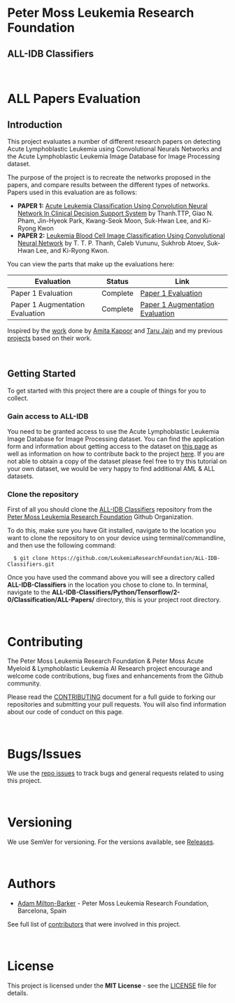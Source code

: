 # Peter Moss Leukemia Research Foundation

## ALL-IDB Classifiers

&nbsp;

# ALL Papers Evaluation

## Introduction

This project evaluates a number of different research papers on detecting Acute Lymphoblastic Leukemia using Convolutional Neurals Networks and the Acute Lymphoblastic Leukemia Image Database for Image Processing dataset.

The purpose of the project is to recreate the networks proposed in the papers, and compare results between the different types of networks. Papers used in this evaluation are as follows:

-  **PAPER 1:** [Acute Leukemia Classification Using Convolution Neural Network In Clinical Decision Support System](https://airccj.org/CSCP/vol7/csit77505.pdf "Acute Leukemia Classification Using Convolution Neural Network In Clinical Decision Support System") by Thanh.TTP, Giao N. Pham, Jin-Hyeok Park, Kwang-Seok Moon, Suk-Hwan Lee, and Ki-Ryong Kwon
- **PAPER 2:** [Leukemia Blood Cell Image Classification Using Convolutional Neural Network](http://www.ijcte.org/vol10/1198-H0012.pdf "Leukemia Blood Cell Image Classification Using Convolutional Neural Network") by T. T. P. Thanh, Caleb Vununu, Sukhrob Atoev, Suk-Hwan Lee, and Ki-Ryong Kwon.

You can view the parts that make up the evaluations here:

| Evaluation     | Status | Link |
| -------------------- | ----- | ---------- |
| Paper 1 Evaluation | Complete   | [Paper 1 Evaluation](https://github.com/LeukemiaResearchFoundation/ALL-IDB-Classifiers/blob/master/Python/Tensorflow/2-0/Classification/ALL-Papers/Evaluations/Paper-1.md "Paper 1 Evaluation")     |
| Paper 1 Augmentation Evaluation | Complete   | [Paper 1 Augmentation Evaluation](https://github.com/LeukemiaResearchFoundation/ALL-IDB-Classifiers/blob/master/Python/Tensorflow/2-0/Classification/ALL-Papers/Evaluations/Paper-1-Augmentation.md "Paper 1 Augmentation Evaluation")     | 

Inspired by the [work](https://github.com/AmlResearchProject/AML-ALL-Classifiers/blob/master/Python/_Keras/QuantisedCode/QuantisedCode.ipynb "work") done by [Amita Kapoor](https://www.leukemiaresearchfoundation.ai/team/amita-kapoor/profile "Amita Kapoor") and [Taru Jain](https://www.leukemiaresearchfoundation.ai/student-program/student/taru-jain "Taru Jain") and my previous [projects](https://github.com/AMLResearchProject/AML-ALL-Classifiers/tree/master/Python/_Keras/AllCNN "projects") based on their work. 

&nbsp;

## Getting Started

To get started with this project there are a couple of things for you to collect.

### Gain access to ALL-IDB

You need to be granted access to use the Acute Lymphoblastic Leukemia Image Database for Image Processing dataset. You can find the application form and information about getting access to the dataset on [this page](https://homes.di.unimi.it/scotti/all/#download) as well as information on how to contribute back to the project [here](https://homes.di.unimi.it/scotti/all/results.php). If you are not able to obtain a copy of the dataset please feel free to try this tutorial on your own dataset, we would be very happy to find additional AML & ALL datasets.

### Clone the repository

First of all you should clone the [ALL-IDB Classifiers](https://github.com/LeukemiaResearchFoundation/ALL-IDB-Classifiers "ALL-IDB Classifiers") repository from the [Peter Moss Leukemia Research Foundation](https://github.com/LeukemiaResearchFoundation "Peter Moss Leukemia Research Foundation") Github Organization. 

To do this, make sure you have Git installed, navigate to the location you want to clone the repository to on your device using terminal/commandline, and then use the following command:

```
  $ git clone https://github.com/LeukemiaResearchFoundation/ALL-IDB-Classifiers.git
```

Once you have used the command above you will see a directory called **ALL-IDB-Classifiers** in the location you chose to clone to. In terminal, navigate to the **ALL-IDB-Classifiers/Python/Tensorflow/2-0/Classification/ALL-Papers/** directory, this is your project root directory.

&nbsp;

# Contributing

The Peter Moss Leukemia Research Foundation & Peter Moss Acute Myeloid & Lymphoblastic Leukemia AI Research project encourage and welcome code contributions, bug fixes and enhancements from the Github community.

Please read the [CONTRIBUTING](https://github.com/LeukemiaResearchFoundation/ALL-IDB-Classifiers/blob/master/CONTRIBUTING.md "CONTRIBUTING") document for a full guide to forking our repositories and submitting your pull requests. You will also find information about our code of conduct on this page.

&nbsp;

# Bugs/Issues

We use the [repo issues](https://github.com/LeukemiaResearchFoundation/ALL-IDB-Classifiers/issues "repo issues") to track bugs and general requests related to using this project.

&nbsp;

# Versioning

We use SemVer for versioning. For the versions available, see [Releases](https://github.com/LeukemiaResearchFoundation/ALL-IDB-Classifiers/releases "Releases").

&nbsp;

# Authors

- [Adam Milton-Barker](https://www.leukemiaresearchfoundation.ai/team/adam-milton-barker/profile "Adam Milton-Barker") - Peter Moss Leukemia Research Foundation, Barcelona, Spain

See full list of [contributors](https://github.com/LeukemiaResearchFoundation/ALL-IDB-Classifiers/blob/master/Python/Tensorflow/2-0/Classification/ALL-Papers/contributors "contributors") that were involved in this project.

&nbsp;

# License

This project is licensed under the **MIT License** - see the [LICENSE](https://github.com/LeukemiaResearchFoundation/ALL-IDB-Classifiers/blob/master/LICENSE.md "LICENSE") file for details.